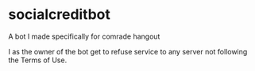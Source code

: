 # socialcreditbot
A bot I made specifically for comrade hangout

I as the owner of the bot get to refuse service to any server not following the Terms of Use.
